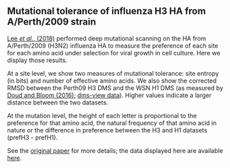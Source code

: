 ## Mutational tolerance of influenza H3 HA from A/Perth/2009 strain

[Lee *et al.*, (2018)](https://www.pnas.org/content/115/35/E8276) performed deep mutational scanning on the HA from A/Perth/2009 (H3N2) influenza HA to measure the preference of each site for each amino acid under selection for viral growth in cell culture.
Here we display those results.

At a site level, we show two measures of mutational tolerance: site entropy (in bits) and number of effective amino acids.
We also show the corrected RMSD between the Perth09 H3 DMS and the WSN H1 DMS (as measured by [Doud and Bloom (2016)](https://www.ncbi.nlm.nih.gov/pubmed/27271655); [dms-view data](https://github.com/dms-view/influenza/blob/master/data/HA/Doud2016)).
Higher values indicate a larger distance between the two datasets.

At the mutation level, the height of each letter is proportional to the preference for that amino acid, the natural frequency of that amino acid in nature or the difference in preference between the H3 and H1 datasets (prefH3 - prefH1).

See the [original paper](https://www.pnas.org/content/115/35/E8276) for more details; the data displayed here are available [here](https://github.com/dms-view/influenza/blob/master/data/HA/Lee2018).
